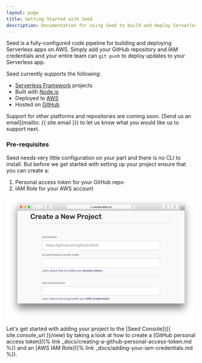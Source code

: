 ```yaml
---
layout: page
title: Getting Started with Seed
description: Documentation for using Seed to build and deploy Serverless apps
---
```


Seed is a fully-configured code pipeline for building and deploying Serverless apps on AWS. Simply add your GitHub repository and IAM credentials and your entire team can `git push` to deploy updates to your Serverless app.

Seed currently supports the following:

- [Serverless Framework](https://serverless.com/framework/) projects
- Built with [Node.js](https://nodejs.org/en/)
- Deployed to [AWS](https://aws.amazon.com)
- Hosted on [GitHub](https://github.com)

Support for other platforms and repositories are coming soon. [Send us an email](mailto: {{ site.email }}) to let us know what you would like us to support next.

### Pre-requisites

Seed needs very little configuration on your part and there is no CLI to install. But before we get started with setting up your project ensure that you can create a:

1. Personal access token for your GitHub repo
2. IAM Role for your AWS account

![Create a new project](/assets/docs/create-a-new-project.png)

Let's get started with adding your project to the [Seed Console]({{ site.console_url }}/new) by taking a look at how to create a [GitHub personal access token]({% link _docs/creating-a-github-personal-access-token.md %}) and an [AWS IAM Role]({% link _docs/adding-your-iam-credentials.md %}). 
